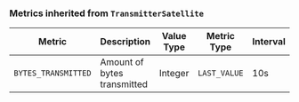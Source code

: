 <!-- markdownlint-disable MD041 -->
### Metrics inherited from `TransmitterSatellite`

| Metric | Description | Value Type | Metric Type | Interval |
|--------|-------------|------------|-------------|----------|
| `BYTES_TRANSMITTED` | Amount of bytes transmitted | Integer | `LAST_VALUE` | 10s |

